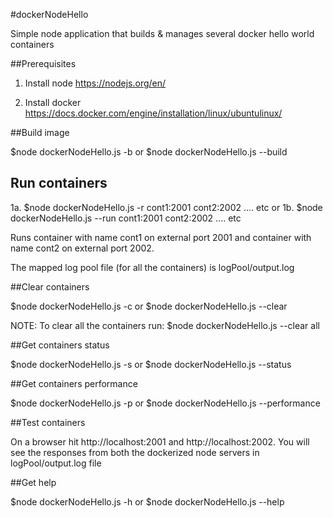 #dockerNodeHello

Simple node application that builds & manages several docker hello world containers


##Prerequisites

1. Install node
    https://nodejs.org/en/

2. Install docker
    https://docs.docker.com/engine/installation/linux/ubuntulinux/


##Build image

$node dockerNodeHello.js -b or $node dockerNodeHello.js --build


## Run containers

1a. $node dockerNodeHello.js -r cont1:2001 cont2:2002 .... etc or
1b. $node dockerNodeHello.js --run cont1:2001 cont2:2002 .... etc

Runs container with name cont1 on external port 2001 and container with name cont2 on external port 2002.

The mapped log pool file (for all the containers) is logPool/output.log


##Clear containers

$node dockerNodeHello.js -c <containerName1 > <containerName2 >
or 
$node dockerNodeHello.js --clear <containerName1 > <containerName2 >

NOTE: To clear all the containers run: 
$node dockerNodeHello.js --clear all

##Get containers status

$node dockerNodeHello.js -s
or
$node dockerNodeHello.js --status

##Get containers performance

$node dockerNodeHello.js -p
or
$node dockerNodeHello.js --performance

##Test containers

On a browser hit http://localhost:2001 and http://localhost:2002. You will see the responses from both the dockerized node servers in logPool/output.log file

##Get help

$node dockerNodeHello.js -h or 
$node dockerNodeHello.js --help


